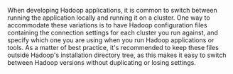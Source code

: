 When developing Hadoop applications, it is common to switch between
running the application locally and running it on a cluster. One way
to accommodate these variations is to have Hadoop configuration files
containing the connection settings for each cluster you run against,
and specify which one you are using when you run Hadoop applications
or tools. As a matter of best practice, it's recommended to keep these
files outside Hadoop's installation directory tree, as this makes it
easy to switch between Hadoop versions without duplicating or losing
settings.